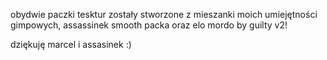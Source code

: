 
obydwie paczki tesktur zostały stworzone z mieszanki moich umiejętności gimpowych, assassinek smooth packa oraz elo mordo by guilty v2!

dziękuję marcel i assasinek :)
